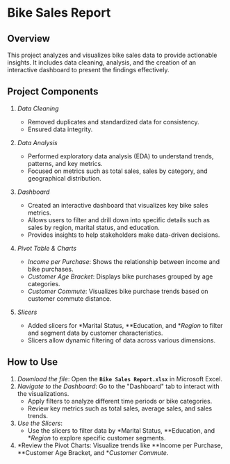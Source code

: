 # Bike Sales Report

## Overview
This project analyzes and visualizes bike sales data to provide actionable insights. It includes data cleaning, analysis, and the creation of an interactive dashboard to present the findings effectively.

## Project Components
1. *Data Cleaning*  
   - Removed duplicates and standardized data for consistency.
   - Ensured data integrity.

2. *Data Analysis*  
   - Performed exploratory data analysis (EDA) to understand trends, patterns, and key metrics.
   - Focused on metrics such as total sales, sales by category, and geographical distribution.

3. *Dashboard*  
   - Created an interactive dashboard that visualizes key bike sales metrics.  
   - Allows users to filter and drill down into specific details such as sales by region, marital status, and education.
   - Provides insights to help stakeholders make data-driven decisions.

4. *Pivot Table & Charts*  
   - *Income per Purchase*: Shows the relationship between income and bike purchases.
   - *Customer Age Bracket*: Displays bike purchases grouped by age categories.
   - *Customer Commute*: Visualizes bike purchase trends based on customer commute distance.

5. *Slicers*  
   - Added slicers for *Marital Status, **Education, and **Region* to filter and segment data by customer characteristics.  
   - Slicers allow dynamic filtering of data across various dimensions.

## How to Use
1. *Download the file*: Open the **`Bike Sales Report.xlsx`** in Microsoft Excel.
2. *Navigate to the Dashboard*: Go to the "Dashboard" tab to interact with the visualizations.
   - Apply filters to analyze different time periods or bike categories.
   - Review key metrics such as total sales, average sales, and sales trends.
3. *Use the Slicers*:  
   - Use the slicers to filter data by *Marital Status, **Education, and **Region* to explore specific customer segments.
4. *Review the Pivot Charts: Visualize trends like **Income per Purchase, **Customer Age Bracket, and **Customer Commute*.

